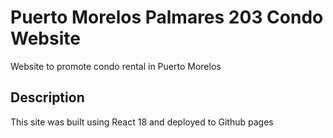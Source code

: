 # Puerto Morelos Palmares 203 Condo Website

Website to promote condo rental in Puerto Morelos

## Description

This site was built using React 18 and deployed to Github pages
